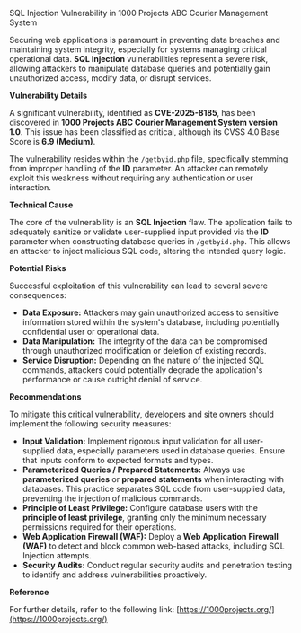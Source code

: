 SQL Injection Vulnerability in 1000 Projects ABC Courier Management System

Securing web applications is paramount in preventing data breaches and maintaining system integrity, especially for systems managing critical operational data. **SQL Injection** vulnerabilities represent a severe risk, allowing attackers to manipulate database queries and potentially gain unauthorized access, modify data, or disrupt services.

**Vulnerability Details**

A significant vulnerability, identified as **CVE-2025-8185**, has been discovered in **1000 Projects ABC Courier Management System version 1.0**. This issue has been classified as critical, although its CVSS 4.0 Base Score is **6.9 (Medium)**.

The vulnerability resides within the `/getbyid.php` file, specifically stemming from improper handling of the **ID** parameter. An attacker can remotely exploit this weakness without requiring any authentication or user interaction.

**Technical Cause**

The core of the vulnerability is an **SQL Injection** flaw. The application fails to adequately sanitize or validate user-supplied input provided via the **ID** parameter when constructing database queries in `/getbyid.php`. This allows an attacker to inject malicious SQL code, altering the intended query logic.

**Potential Risks**

Successful exploitation of this vulnerability can lead to several severe consequences:

*   **Data Exposure:** Attackers may gain unauthorized access to sensitive information stored within the system's database, including potentially confidential user or operational data.
*   **Data Manipulation:** The integrity of the data can be compromised through unauthorized modification or deletion of existing records.
*   **Service Disruption:** Depending on the nature of the injected SQL commands, attackers could potentially degrade the application's performance or cause outright denial of service.

**Recommendations**

To mitigate this critical vulnerability, developers and site owners should implement the following security measures:

*   **Input Validation:** Implement rigorous input validation for all user-supplied data, especially parameters used in database queries. Ensure that inputs conform to expected formats and types.
*   **Parameterized Queries / Prepared Statements:** Always use **parameterized queries** or **prepared statements** when interacting with databases. This practice separates SQL code from user-supplied data, preventing the injection of malicious commands.
*   **Principle of Least Privilege:** Configure database users with the **principle of least privilege**, granting only the minimum necessary permissions required for their operations.
*   **Web Application Firewall (WAF):** Deploy a **Web Application Firewall (WAF)** to detect and block common web-based attacks, including SQL Injection attempts.
*   **Security Audits:** Conduct regular security audits and penetration testing to identify and address vulnerabilities proactively.

**Reference**

For further details, refer to the following link:
[https://1000projects.org/](https://1000projects.org/)